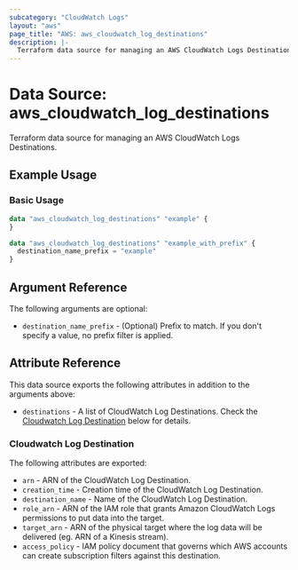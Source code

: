 ```yaml
---
subcategory: "CloudWatch Logs"
layout: "aws"
page_title: "AWS: aws_cloudwatch_log_destinations"
description: |-
  Terraform data source for managing an AWS CloudWatch Logs Destinations.
---
```


# Data Source: aws_cloudwatch_log_destinations

Terraform data source for managing an AWS CloudWatch Logs Destinations.

## Example Usage

### Basic Usage

```terraform
data "aws_cloudwatch_log_destinations" "example" {
}

data "aws_cloudwatch_log_destinations" "example_with_prefix" {
  destination_name_prefix = "example"
}
```

## Argument Reference

The following arguments are optional:

* `destination_name_prefix` - (Optional) Prefix to match. If you don't specify a value, no prefix filter is applied.

## Attribute Reference

This data source exports the following attributes in addition to the arguments above:

* `destinations` - A list of CloudWatch Log Destinations. Check the [Cloudwatch Log Destination](#cloudwatch-log-destination) below for details.

### Cloudwatch Log Destination

The following attributes are exported:

* `arn` - ARN of the CloudWatch Log Destination.
* `creation_time` - Creation time of the CloudWatch Log Destination.
* `destination_name` - Name of the CloudWatch Log Destination.
* `role_arn` - ARN of the IAM role that grants Amazon CloudWatch Logs permissions to put data into the target.
* `target_arn` - ARN of the physical target where the log data will be delivered (eg. ARN of a Kinesis stream).
* `access_policy` - IAM policy document that governs which AWS accounts can create subscription filters against this destination.
